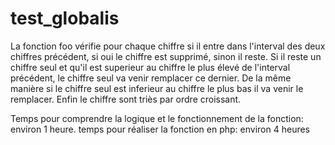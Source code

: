 # test_globalis

La fonction foo vérifie pour chaque chiffre si il entre dans l'interval des deux chiffres précédent, si oui le chiffre est supprimé, sinon il reste.
Si il reste un chiffre seul et qu'il est superieur au chiffre le plus élevé de l'interval précédent, le chiffre seul va venir remplacer ce dernier.
De la même manière si le chiffre seul est inferieur au chiffre le plus bas il va venir le remplacer.
Enfin le chiffre sont triès par ordre croissant.

Temps pour comprendre la logique et le fonctionnement de la fonction: environ 1 heure.
temps pour réaliser la fonction en php: environ 4 heures
